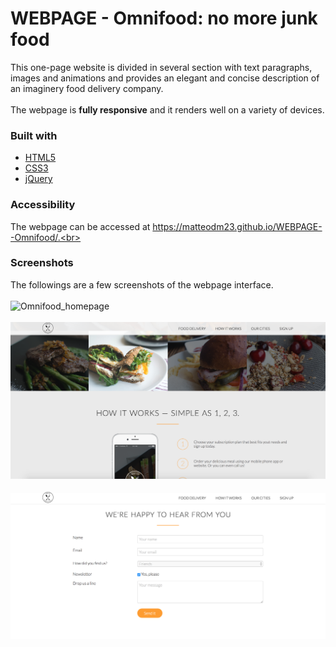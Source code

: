 # WEBPAGE - Omnifood: no more junk food

This one-page website is divided in several section with text paragraphs, images and animations and provides an elegant and concise description of an imaginery food delivery company.<br><br>
The webpage is **fully responsive** and it renders well on a variety of devices.<br>

### Built with
* [HTML5](https://en.wikipedia.org/wiki/HTML5/)
* [CSS3](https://en.wikipedia.org/wiki/Cascading_Style_Sheets#CSS_3/)
* [jQuery](https://en.wikipedia.org/wiki/JQuery/)

### Accessibility
The webpage can be accessed at https://matteodm23.github.io/WEBPAGE--Omnifood/.<br>

### Screenshots
The followings are a few screenshots of the webpage interface.<br><br>
![Omnifood_homepage](Omnifood_homepage.png)
<br><br>
![Omnifood_screenshot_2](Omnifood_screenshot_2.png)
<br><br>
![Omnifood_screenshot_3](Omnifood_screenshot_3.png)
